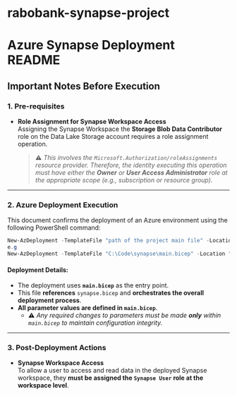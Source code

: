 # rabobank-synapse-project
# Azure Synapse Deployment README

## Important Notes Before Execution

### 1. Pre-requisites

- **Role Assignment for Synapse Workspace Access**  
  Assigning the Synapse Workspace the **Storage Blob Data Contributor** role on the Data Lake Storage account requires a role assignment operation.  
  > ⚠️ *This involves the `Microsoft.Authorization/roleAssignments` resource provider. Therefore, the identity executing this operation must have either the **Owner** or **User Access Administrator** role at the appropriate scope (e.g., subscription or resource group).*

---

### 2. Azure Deployment Execution

This document confirms the deployment of an Azure environment using the following PowerShell command:

```powershell
New-AzDeployment -TemplateFile "path of the project main file" -Location "location"
e.g
New-AzDeployment -TemplateFile "C:\Code\synapse\main.bicep" -Location "westeurope"
```

#### Deployment Details:

- The deployment uses **`main.bicep`** as the entry point.
- This file **references** `synapse.bicep` and **orchestrates the overall deployment process**.
- **All parameter values are defined in `main.bicep`**.
  - ⚠️ *Any required changes to parameters must be made **only** within `main.bicep` to maintain configuration integrity.*

---

### 3. Post-Deployment Actions

- **Synapse Workspace Access**  
  To allow a user to access and read data in the deployed Synapse workspace, they **must be assigned the `Synapse User` role at the workspace level**. 
  <!--
    This section provides a reference link to the official Microsoft documentation on managing Synapse RBAC (Role-Based Access Control) role assignments in Azure Synapse Analytics. 
    For detailed guidance on configuring and managing role assignments, visit:
    https://learn.microsoft.com/en-us/azure/synapse-analytics/security/how-to-manage-synapse-rbac-role-assignments
  -->
